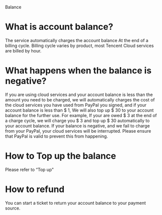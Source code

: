 Balance

# What is account balance?
The service automatically charges the account balance At the end of a billing cycle. Billing cycle varies by product, most Tencent Cloud services are billed by hour.

# What happens when the balance is negative?
If you are using cloud services and your account balance is less than the amount you need to be charged, we will automatically charges the cost of the cloud services you have used from PayPal you signed, and if your account balance is less than $ 1, We will also top up $ 30 to your account balance for the further use.
For example, If your are owed $ 3 at the end of a charge cycle, we will charge you $ 3 and top up $ 30 automatically to your account balance.
If your balance is negative, and we fail to charge from your PayPal, your cloud services will be interrupted. Please ensure that PayPal is valid to prevent this from happening.

# How to Top up the balance
Please refer to “Top up"

# How to refund
You can start a ticket to return your account balance to your payment source.